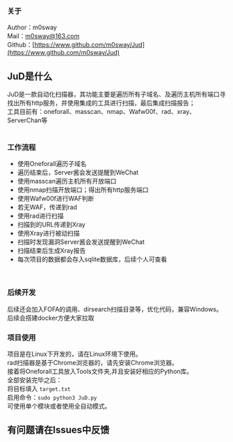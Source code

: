 ### 关于
Author：m0sway<br />Mail：m0sway@163.com<br />Github：[https://www.github.com/m0sway/Jud](https://www.github.com/m0sway/Jud)<br />

## JuD是什么
JuD是一款自动化扫描器，其功能主要是遍历所有子域名、及遍历主机所有端口寻找出所有http服务，并使用集成的工具进行扫描，最后集成扫描报告；<br />工具目前有：oneforall、masscan、nmap、Wafw00f、rad、xray、ServerChan等<br />​<br />
### 工作流程

- 使用Oneforall遍历子域名
- 遍历结束后，Server酱会发送提醒到WeChat
- 使用masscan遍历主机所有开放端口
- 使用nmap扫描开放端口；得出所有http服务端口
- 使用Wafw00f进行WAF判断
- 若无WAF，传递到rad
- 使用rad进行扫描
- 扫描到的URL传递到Xray
- 使用Xray进行被动扫描
- 扫描时发现漏洞Server酱会发送提醒到WeChat
- 扫描结束后生成Xray报告
- 每次项目的数据都会存入sqlite数据库，后续个人可查看

​<br />
### 后续开发
后续还会加入FOFA的调用、dirsearch扫描目录等，优化代码，兼容Windows。<br />
后续会搭建docker方便大家拉取<br />

### 项目使用
项目是在Linux下开发的，请在Linux环境下使用。<br />rad扫描器是基于Chrome浏览器的，请先安装Chrome浏览器。<br />接着将Oneforall工具放入Tools文件夹,并且安装好相应的Python库。<br />全部安装完毕之后：<br />将目标填入 `target.txt` <br />启用命令：`sudo python3 JuD.py` <br />可使用单个模块或者使用全自动模式。

## 有问题请在Issues中反馈
